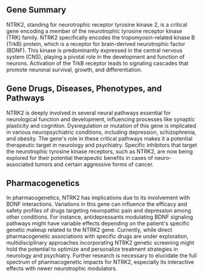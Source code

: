 ## Gene Summary
NTRK2, standing for neurotrophic receptor tyrosine kinase 2, is a critical gene encoding a member of the neurotrophic tyrosine receptor kinase (TRK) family. NTRK2 specifically encodes the tropomyosin-related kinase B (TrkB) protein, which is a receptor for brain-derived neurotrophic factor (BDNF). This kinase is predominantly expressed in the central nervous system (CNS), playing a pivotal role in the development and function of neurons. Activation of the TrkB receptor leads to signaling cascades that promote neuronal survival, growth, and differentiation.

## Gene Drugs, Diseases, Phenotypes, and Pathways
NTRK2 is deeply involved in several neural pathways essential for neurological function and development, influencing processes like synaptic plasticity and cognition. Dysregulation or mutation of this gene is implicated in various neuropsychiatric conditions, including depression, schizophrenia, and obesity. The gene's role in these critical pathways makes it a potential therapeutic target in neurology and psychiatry. Specific inhibitors that target the neurotrophic tyrosine kinase receptors, such as NTRK2, are now being explored for their potential therapeutic benefits in cases of neuro-associated tumors and certain aggressive forms of cancer.

## Pharmacogenetics
In pharmacogenetics, NTRK2 has implications due to its involvement with BDNF interactions. Variations in this gene can influence the efficacy and safety profiles of drugs targeting neuropathic pain and depression among other conditions. For instance, antidepressants modulating BDNF signaling pathways might have variable effects depending on the patient's specific genetic makeup related to the NTRK2 gene. Currently, while direct pharmacogenetic associations with specific drugs are under exploration, multidisciplinary approaches incorporating NTRK2 genetic screening might hold the potential to optimize and personalize treatment strategies in neurology and psychiatry. Further research is necessary to elucidate the full spectrum of pharmacogenetic impacts for NTRK2, especially its interactive effects with newer neurotrophic modulators.